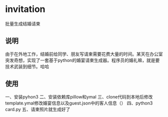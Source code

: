 # invitation
批量生成结婚请柬

## 说明
由于在外地工作，结婚前给同学、朋友写请柬需要花费大量的时间。某天在办公室突发奇想，实现了一套基于python的婚宴请柬生成器。程序员的婚礼嘛，就是要技术武装到细节。哈哈

## 使用
一、安装pyhon3
二、安装依赖库pillow和ymal
三、clone代码到本地后修改template.ymal修改婚宴信息以及guest.json中的客人信息（）
四、python3 card.py
五、请柬照片就生成好了
